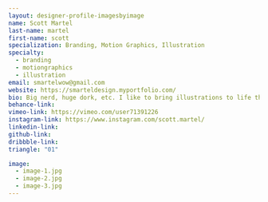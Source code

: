 ```yaml
---
layout: designer-profile-imagesbyimage
name: Scott Martel
last-name: martel
first-name: scott
specialization: Branding, Motion Graphics, Illustration
specialty:
  - branding
  - motiongraphics
  - illustration
email: smartelwow@gmail.com
website: https://smarteldesign.myportfolio.com/
bio: Big nerd, huge dork, etc. I like to bring illustrations to life through motion.
behance-link:
vimeo-link: https://vimeo.com/user71391226
instagram-link: https://www.instagram.com/scott.martel/
linkedin-link:
github-link:
dribbble-link:
triangle: "01"

image:
  - image-1.jpg
  - image-2.jpg
  - image-3.jpg
---
```

